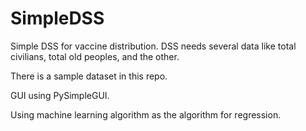 # SimpleDSS
Simple DSS for vaccine distribution. DSS needs several data like total civilians, total old peoples, and the other.

There is a sample dataset in this repo.

GUI using PySimpleGUI.

Using machine learning algorithm as the algorithm for regression.

